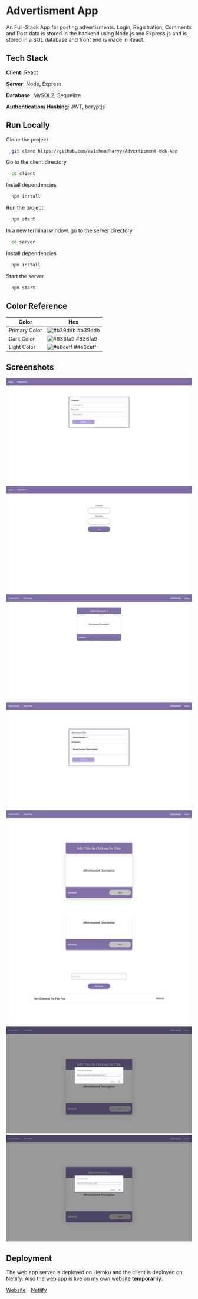 
# Advertisment App

An Full-Stack App for posting advertisments. Login, Registration, Comments and Post data is stored in the backend using Node.js and Express.js and is stored in a SQL database  and front end is made in React.


## Tech Stack

**Client:** React

**Server:** Node, Express

**Database:** MySQL2, Sequelize

**Authentication/ Hashing:** JWT, bcryptjs





## Run Locally

Clone the project

```bash
  git clone https://github.com/av1choudharyy/Advertisment-Web-App
```

Go to the client directory

```bash
  cd client
```

Install dependencies

```bash
  npm install
```

Run the project

```bash
  npm start
```
In a new terminal window, go to the server directory

```bash
  cd server
```

Install dependencies

```bash
  npm install
```

Start the server

```bash
  npm start
```


## Color Reference

| Color             | Hex                                                                |
| ----------------- | ------------------------------------------------------------------ |
| Primary Color | ![#b39ddb](https://via.placeholder.com/10/b39ddb?text=+) #b39ddb |
| Dark Color | ![#836fa9](https://via.placeholder.com/10/836fa9?text=+) #836fa9 |
| Light Color | ![#e6ceff](https://via.placeholder.com/10/e6ceff?text=+) ##e6ceff |


## Screenshots

![](Screenshots/registration.png)
![](Screenshots/login.png)
![](Screenshots/homePage.png)
![](Screenshots/createPost.png)
![](Screenshots/post.png)
![](Screenshots/comment.png)
![](Screenshots/editPost.png)
![](Screenshots/editTitle.png)




## Deployment

The web app server is deployed on Heroku and the client is deployed on Netlify.
Also the web app is live on my own website **temporarily**.

[Website](https://www.choudhary.codes)&emsp;[Netlify](https://tender-swanson-38be36.netlify.app)


